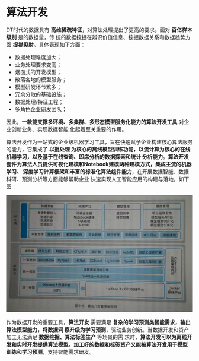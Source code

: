 算法开发
===================================================================================
DT时代的数据具有 **高维稀疏特征**，对算法处理提出了更高的要求。面对 **百亿样本级别** 是的数据量，传
统的数据挖掘在辨识价值信息、挖掘数据关系和数据趋势方面 **捉襟见肘**。具体表现如下方面：
+ 数据处理难度加大；
+ 业务处理要求变高；
+ 烟囱式的开发模型；
+ 散落各地的模型服务；
+ 模型研发环节繁多；
+ 冗余分散的基础设施；
+ 数据处理/特征工程；
+ 多角色企业研发团队；

因此，**一款能支撑多环境、多集群、多形态模型服务化能力的算法开发工具** 对企业创新业务、实现数据智能
化起着至关重要的作用。

算法开发作为一站式的企业级机器学习工具，旨在快速赋予企业构建核心算法服务的能力，它集成了 **以批处理
为核心的离线模型训练功能，以流计算为核心的在线机器学习，以及基于在线查询、即席分析的数据探索和统计
分析能力**。**算法开发套件为算法人员提供可视化建模和Notebook建模两种建模方式，集成主流的机器学习、
深度学习计算框架和丰富的标准化算法组件能力**，在开展数据智能、数据科研、预测分析等方面能够帮助企业
快速实现人工智能应用的构建与落地，如下图：

![算法开发套件架构图](img/3.png)

作为数据开发的重要工具，**算法开发** 需要满足 **复杂的学习预测类智能需求，输出算法模型能力，将数据洞
察升级为学习预测**，驱动业务创新。当数据开发和资产加工无法满足 **数据挖掘、算法标签生产** 等场景的需
求时，**算法开发可以为离线开发和实时开发提供算法模型。加工好的数据和标签资产又能被算法开发用于模型
训练和学习预测**，支持智能需求研发。
